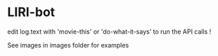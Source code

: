 # LIRI-bot

edit log.text with 'movie-this' or 'do-what-it-says' to run the API calls ! 

See images in images folder for examples
